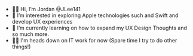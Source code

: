- 👋🏼 Hi, I’m Jordan @JLee141
- 👀 I’m interested in exploring Apple technologies such and Swift and develop UX experiences
- 🌱 I’m currently learning on how to expand my UX Design Thoughts and so much more.
- ✍🏼 I'm heads down on IT work for now (Spare time I try to do other things!)

<!---
JLee141/JLee141 is a ✨ special ✨ repository because its `README.md` (this file) appears on your GitHub profile.
You can click the Preview link to take a look at your changes.
--->
